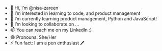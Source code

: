 - 👋 Hi, I’m @nisa-zareen
- 👀 I’m interested in learning to code, and product management
- 🌱 I’m currently learning product management, Python and JavaScript!
- 💞️ I’m looking to collaborate on ...
- 📫 You can reach me on my LinkedIn :)
- 😄 Pronouns: She/Her
- ⚡ Fun fact: I am a pen enthusiast 🖊️

